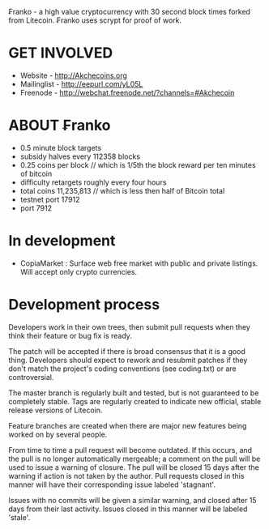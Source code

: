 ₣ranko - a high value cryptocurrency with 30 second block times forked from Litecoin. ₣ranko uses scrypt for proof of work.

GET INVOLVED
===================
 - Website     - http://Akchecoins.org
 - Mailinglist - http://eepurl.com/yL05L
 - Freenode    - http://webchat.freenode.net/?channels=#Akchecoin

ABOUT ₣ranko
===================
 - 0.5 minute block targets
 - subsidy halves every 112358 blocks
 - 0.25 coins per block // which is 1/5th the block reward per ten minutes of bitcoin
 - difficulty retargets roughly every four hours
 - total coins 11,235,813 // which is less then half of Bitcoin total
 - testnet port 17912
 - port 7912

In development
===================
 - CopiaMarket : Surface web free market with public and private listings. Will accept only crypto currencies.

Development process
===================
Developers work in their own trees, then submit pull requests when
they think their feature or bug fix is ready.

The patch will be accepted if there is broad consensus that it is a
good thing.  Developers should expect to rework and resubmit patches
if they don't match the project's coding conventions (see coding.txt)
or are controversial.

The master branch is regularly built and tested, but is not guaranteed
to be completely stable. Tags are regularly created to indicate new
official, stable release versions of Litecoin.

Feature branches are created when there are major new features being
worked on by several people.

From time to time a pull request will become outdated. If this occurs, and
the pull is no longer automatically mergeable; a comment on the pull will
be used to issue a warning of closure. The pull will be closed 15 days
after the warning if action is not taken by the author. Pull requests closed
in this manner will have their corresponding issue labeled 'stagnant'.

Issues with no commits will be given a similar warning, and closed after
15 days from their last activity. Issues closed in this manner will be 
labeled 'stale'. 
